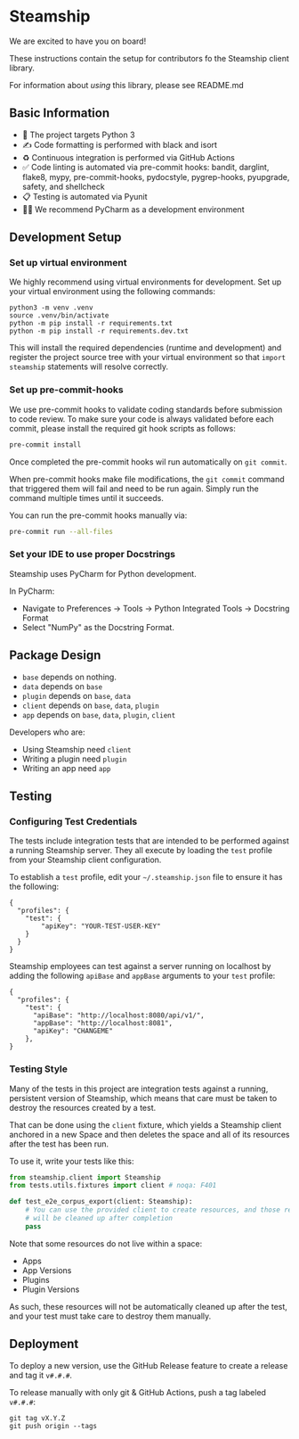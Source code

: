 # Steamship

We are excited to have you on board!

These instructions contain the setup for contributors fo the Steamship client library. 

For information about *using* this library, please see README.md

## Basic Information

* 🐍 The project targets Python 3
* ✍️ Code formatting is performed with black and isort
* ♻️ Continuous integration is performed via GitHub Actions
* ✅ Code linting is automated via pre-commit hooks: bandit, darglint, flake8, mypy, pre-commit-hooks, pydocstyle, pygrep-hooks, pyupgrade, safety, and shellcheck
* 📋 Testing is automated via Pyunit
* 🧑‍💻 We recommend PyCharm as a development environment

## Development Setup

### Set up virtual environment

We highly recommend using virtual environments for development. 
Set up your virtual environment using the following commands:

```
python3 -m venv .venv
source .venv/bin/activate
python -m pip install -r requirements.txt
python -m pip install -r requirements.dev.txt
```

This will install the required dependencies (runtime and development) and register the project source tree with your virtual environment so that `import steamship` statements will resolve correctly.

### Set up pre-commit-hooks

We use pre-commit hooks to validate coding standards before submission to code review. To make sure your code is always validated before each commit, please install the required git hook scripts as follows: 
```bash
pre-commit install
```

Once completed the pre-commit hooks wil run automatically on `git commit`. 

When pre-commit hooks make file modifications, the `git commit` command that triggered them will fail and need to be run again. Simply run the command multiple times until it succeeds.

You can run the pre-commit hooks manually via:
```bash
pre-commit run --all-files
```

### Set your IDE to use proper Docstrings

Steamship uses PyCharm for Python development. 

In PyCharm:

* Navigate to Preferences -> Tools -> Python Integrated Tools -> Docstring Format
* Select "NumPy" as the Docstring Format.

## Package Design

* `base` depends on nothing.
* `data` depends on `base`
* `plugin` depends on `base`, `data`
* `client` depends on `base`, `data`, `plugin`
* `app` depends on `base`, `data`, `plugin`, `client`

Developers who are:

* Using Steamship need `client`
* Writing a plugin need `plugin`
* Writing an app need `app`

## Testing

### Configuring Test Credentials

The tests include integration tests that are intended to be performed against a running Steamship server. They all execute by loading the `test` profile from your Steamship client configuration. 

To establish a `test` profile, edit your `~/.steamship.json` file to ensure it has the following:

```
{
  "profiles": {
    "test": {
        "apiKey": "YOUR-TEST-USER-KEY"
    }
  }
}
```

Steamship employees can test against a server running on localhost by adding the following `apiBase` and `appBase` arguments to your `test` profile:

```
{
  "profiles": {
    "test": {
      "apiBase": "http://localhost:8080/api/v1/",
      "appBase": "http://localhost:8081",
      "apiKey": "CHANGEME"
    },
}
```

### Testing Style

Many of the tests in this project are integration tests against a running, persistent version of Steamship, which means
that care must be taken to destroy the resources created by a test.

That can be done using the `client` fixture, which yields a Steamship client anchored in a new Space and then
deletes the space and all of its resources after the test has been run.

To use it, write your tests like this:

```python
from steamship.client import Steamship
from tests.utils.fixtures import client # noqa: F401

def test_e2e_corpus_export(client: Steamship):
    # You can use the provided client to create resources, and those resources
    # will be cleaned up after completion
    pass
```

Note that some resources do not live within a space:

* Apps
* App Versions
* Plugins
* Plugin Versions

As such, these resources will not be automatically cleaned up after the test, and your test must take care
to destroy them manually.

## Deployment

To deploy a new version, use the GitHub Release feature to create a release and tag it `v#.#.#`.  

To release manually with only git & GitHub Actions, push a tag labeled `v#.#.#`:

```
git tag vX.Y.Z
git push origin --tags
```
